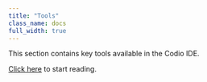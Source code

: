```yaml
---
title: "Tools"
class_name: docs
full_width: true
---
```


This section contains key tools available in the Codio IDE.

[Click here](/docs/ide/tools/) to start reading.